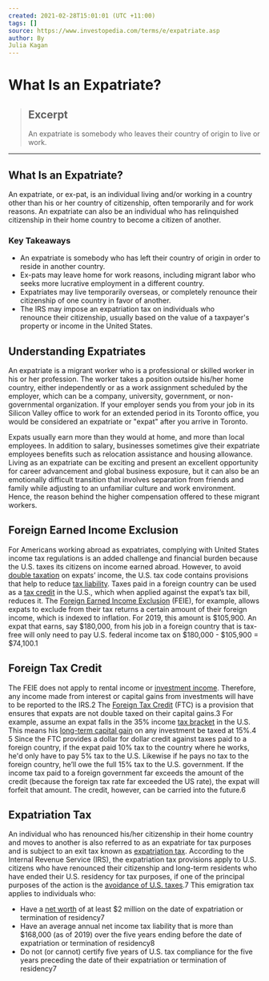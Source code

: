 ```yaml
---
created: 2021-02-28T15:01:01 (UTC +11:00)
tags: []
source: https://www.investopedia.com/terms/e/expatriate.asp
author: By
Julia Kagan
---
```


# What Is an Expatriate?

> ## Excerpt
> An expatriate is somebody who leaves their country of origin to live or work.

---
## What Is an Expatriate?

An expatriate, or ex-pat, is an individual living and/or working in a country other than his or her country of citizenship, often temporarily and for work reasons. An expatriate can also be an individual who has relinquished citizenship in their home country to become a citizen of another.

### Key Takeaways

-   An expatriate is somebody who has left their country of origin in order to reside in another country.
-   Ex-pats may leave home for work reasons, including migrant labor who seeks more lucrative employment in a different country.
-   Expatriates may live temporarily overseas, or completely renounce their citizenship of one country in favor of another.
-   The IRS may impose an expatriation tax on individuals who renounce their citizenship, usually based on the value of a taxpayer's property or income in the United States.

## Understanding Expatriates

An expatriate is a migrant worker who is a professional or skilled worker in his or her profession. The worker takes a position outside his/her home country, either independently or as a work assignment scheduled by the employer, which can be a company, university, government, or non-governmental organization. If your employer sends you from your job in its Silicon Valley office to work for an extended period in its Toronto office, you would be considered an expatriate or "expat" after you arrive in Toronto.

Expats usually earn more than they would at home, and more than local employees. In addition to salary, businesses sometimes give their expatriate employees benefits such as relocation assistance and housing allowance. Living as an expatriate can be exciting and present an excellent opportunity for career advancement and global business exposure, but it can also be an emotionally difficult transition that involves separation from friends and family while adjusting to an unfamiliar culture and work environment. Hence, the reason behind the higher compensation offered to these migrant workers.

## Foreign Earned Income Exclusion

For Americans working abroad as expatriates, complying with United States income tax regulations is an added challenge and financial burden because the U.S. taxes its citizens on income earned abroad. However, to avoid [double taxation](https://www.investopedia.com/terms/d/double_taxation.asp) on expats’ income, the U.S. tax code contains provisions that help to reduce [tax liability](https://www.investopedia.com/terms/t/taxliability.asp). Taxes paid in a foreign country can be used as a [tax credit](https://www.investopedia.com/terms/t/taxcredit.asp) in the U.S., which when applied against the expat’s tax bill, reduces it. The [Foreign Earned Income Exclusion](https://www.investopedia.com/terms/f/foreign-earned-income-exclusion.asp) (FEIE), for example, allows expats to exclude from their tax returns a certain amount of their foreign income, which is indexed to inflation. For 2019, this amount is $105,900. An expat that earns, say $180,000, from his job in a foreign country that is tax-free will only need to pay U.S. federal income tax on $180,000 - $105,900 = $74,100.1

## Foreign Tax Credit

The FEIE does not apply to rental income or [investment income](https://www.investopedia.com/terms/i/investmentincome.asp). Therefore, any income made from interest or capital gains from investments will have to be reported to the IRS.2 The [Foreign Tax Credit](https://www.investopedia.com/terms/f/foreign-tax-credit.asp) (FTC) is a provision that ensures that expats are not double taxed on their capital gains.3 For example, assume an expat falls in the 35% income [tax bracket](https://www.investopedia.com/terms/t/taxbracket.asp) in the U.S. This means his [long-term capital gain](https://www.investopedia.com/terms/l/long-term_capital_gain_loss.asp) on any investment be taxed at 15%.4 5 Since the FTC provides a dollar for dollar credit against taxes paid to a foreign country, if the expat paid 10% tax to the country where he works, he'd only have to pay 5% tax to the U.S. Likewise if he pays no tax to the foreign country, he’ll owe the full 15% tax to the U.S. government. If the income tax paid to a foreign government far exceeds the amount of the credit (because the foreign tax rate far exceeded the US rate), the expat will forfeit that amount. The credit, however, can be carried into the future.6

## Expatriation Tax

An individual who has renounced his/her citizenship in their home country and moves to another is also referred to as an expatriate for tax purposes and is subject to an exit tax known as [expatriation tax](https://www.investopedia.com/terms/e/expatriation-tax.asp). According to the Internal Revenue Service (IRS), the expatriation tax provisions apply to U.S. citizens who have renounced their citizenship and long-term residents who have ended their U.S. residency for tax purposes, if one of the principal purposes of the action is the [avoidance of U.S. taxes](https://www.investopedia.com/terms/t/tax_avoidance.asp).7 This emigration tax applies to individuals who:

-   Have a [net worth](https://www.investopedia.com/terms/n/networth.asp) of at least $2 million on the date of expatriation or termination of residency7
-   Have an average annual net income tax liability that is more than $168,000 (as of 2019) over the five years ending before the date of expatriation or termination of residency8
-   Do not (or cannot) certify five years of U.S. tax compliance for the five years preceding the date of their expatriation or termination of residency7
